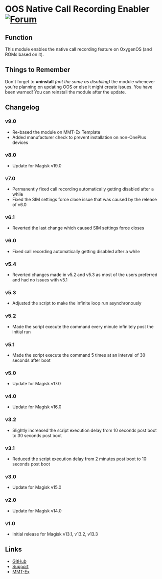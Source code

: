 # OOS Native Call Recording Enabler [![Forum](https://img.shields.io/badge/XDA-Forum-f59714.svg?style=flat-square)](https://forum.xda-developers.com/oneplus-5/themes/app-enable-call-recording-boot-t3634292)

## Function
This module enables the native call recording feature on OxygenOS (and ROMs based on it).

## Things to Remember
Don't forget to **uninstall** *(not the same as disabling)* the module whenever you're planning on updating OOS or else it might create issues. You have been warned! You can reinstall the module after the update.

## Changelog
### v9.0
- Re-based the module on MMT-Ex Template
- Added manufacturer check to prevent installation on non-OnePlus devices

### v8.0
- Update for Magisk v19.0

### v7.0
- Permanently fixed call recording automatically getting disabled after a while
- Fixed the SIM settings force close issue that was caused by the release of v6.0

### v6.1
- Reverted the last change which caused SIM settings force closes

### v6.0
- Fixed call recording automatically getting disabled after a while

### v5.4
- Reverted changes made in v5.2 and v5.3 as most of the users preferred and had no issues with v5.1

### v5.3
- Adjusted the script to make the infinite loop run asynchronously

### v5.2
- Made the script execute the command every minute infinitely post the initial run

### v5.1
- Made the script execute the command 5 times at an interval of 30 seconds after boot

### v5.0
- Update for Magisk v17.0

### v4.0
- Update for Magisk v16.0

### v3.2
- Slightly increased the script execution delay from 10 seconds post boot to 30 seconds post boot

### v3.1
- Reduced the script execution delay from 2 minutes post boot to 10 seconds post boot

### v3.0
- Update for Magisk v15.0

### v2.0
- Update for Magisk v14.0

### v1.0
- Initial release for Magisk v13.1, v13.2, v13.3

## Links
* [GitHub](https://github.com/Magisk-Modules-Repo/oosnativecallrecordingenabler)
* [Support](https://forum.xda-developers.com/oneplus-5/themes/app-enable-call-recording-boot-t3634292)
* [MMT-Ex](https://github.com/Zackptg5/MMT-Extended)
